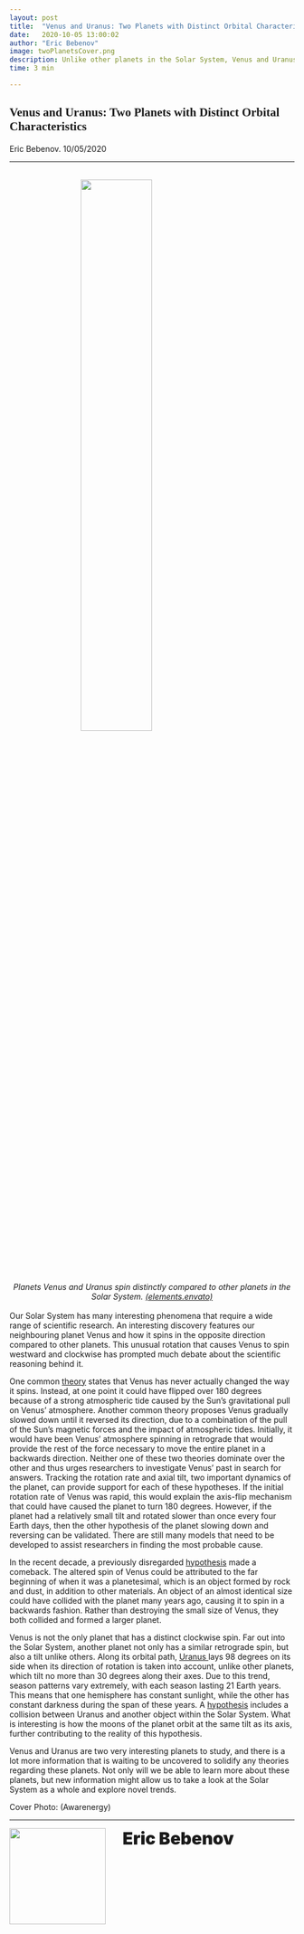 ```yaml
---
layout: post
title:  "Venus and Uranus: Two Planets with Distinct Orbital Characteristics"
date:   2020-10-05 13:00:02
author: "Eric Bebenov"
image: twoPlanetsCover.png
description: Unlike other planets in the Solar System, Venus and Uranus experience retrograde rotation. Let’s explore and find out why.
time: 3 min

---
```

<h2 style="font-family: Ergonomique Bold">Venus and Uranus: Two Planets with Distinct Orbital Characteristics</h2>
Eric Bebenov. 10/05/2020
<hr>

<br>
<img src="{{ site.baseurl }}/images/blogs/2020/october/twoPlanetsOne.png" width="50%" style="display: block; margin: 0 auto"/>  
<center><i>Planets Venus and Uranus spin distinctly compared to other planets in the Solar System. <a href="https://elements.envato.com/the-planet-venus-is-spinning-in-space-DQXBGAU" target="_blank">(elements.envato)</a></i></center>
<br>
Our Solar System has many interesting phenomena that require a wide range of scientific research. An interesting discovery features our neighbouring planet Venus and how it spins in the opposite direction compared to other planets. This unusual rotation that causes Venus to spin westward and clockwise has prompted much debate about the scientific reasoning behind it.

One common <a href="https://www.scientificamerican.com/article/why-venus-spins-the-wrong/" target="_blank">theory</a> states that Venus has never actually changed the way it spins. Instead, at one point it could have flipped over 180 degrees because of a strong atmospheric tide caused by the Sun’s gravitational pull on Venus’ atmosphere. Another common theory proposes Venus gradually slowed down until it reversed its direction, due to a combination of the pull of the Sun’s magnetic forces and the impact of atmospheric tides. Initially, it would have been Venus’ atmosphere spinning in retrograde that would provide the rest of the force necessary to move the entire planet in a backwards direction. Neither one of these two theories dominate over the other and thus urges researchers to investigate Venus’ past in search for answers. Tracking the rotation rate and axial tilt, two important dynamics of the planet, can provide support for each of these hypotheses. If the initial rotation rate of Venus was rapid, this would explain the axis-flip mechanism that could have caused the planet to turn 180 degrees. However, if the planet had a relatively small tilt and rotated slower than once every four Earth days, then the other hypothesis of the planet slowing down and reversing can be validated. There are still many models that need to be developed to assist researchers in finding the most probable cause.

In the recent decade, a previously disregarded <a href="https://www.youtube.com/watch?v=vEiSZaRnfIg" target="_blank">hypothesis</a> made a comeback. The altered spin of Venus could be attributed to the far beginning of when it was a planetesimal, which is an object formed by rock and dust, in addition to other materials. An object of an almost identical size could have collided with the planet many years ago, causing it to spin in a backwards fashion. Rather than destroying the small size of Venus, they both collided and formed a larger planet.

Venus is not the only planet that has a distinct clockwise spin. Far out into the Solar System, another planet not only has a similar retrograde spin, but also a tilt unlike others. Along its orbital path, <a href="https://www.youtube.com/watch?v=rVYP36Mj6vU" target="_blank">Uranus </a>lays 98 degrees on its side when its direction of rotation is taken into account, unlike other planets, which tilt no more than 30 degrees along their axes. Due to this trend, season patterns vary extremely, with each season lasting 21 Earth years. This means that one hemisphere has constant sunlight, while the other has constant darkness during the span of these years. A <a href="https://www.youtube.com/watch?v=sEQMqpj4rbQ" target="_blank">hypothesis</a> includes a collision between Uranus and another object within the Solar System. What is interesting is how the moons of the planet orbit at the same tilt as its axis, further contributing to the reality of this hypothesis.

Venus and Uranus are two very interesting planets to study, and there is a lot more information that is waiting to be uncovered to solidify any theories regarding these planets. Not only will we be able to learn more about these planets, but new information might allow us to take a look at the Solar System as a whole and explore novel trends.

Cover Photo: (Awarenergy)

<hr>
<img src="{{ site.baseurl }}/images/writingTeam/noProfile.jpg" width="170" style="float: left; margin-right: 30px; margin-bottom: 20px;"/>
<div style="margin-bottom: 5%;">
<span style="font-size: 30px; font-weight: 900;">Eric Bebenov</span>
<br>


</div>
